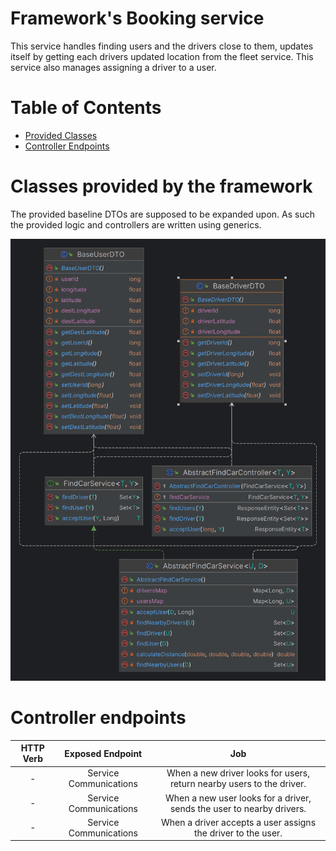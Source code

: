 # Framework's Booking service

This service handles finding users and the drivers close to them, updates itself by getting each drivers updated location from the fleet service. This service also manages assigning a driver to a user.

# Table of Contents

* [Provided Classes](#classes-provided-in-the-framework)
* [Controller Endpoints](#controller-endpoints)

# Classes provided by the framework

The provided baseline DTOs are supposed to be expanded upon. As such the provided logic and controllers are written using generics.

<p align="center">
  <img width="1000" src="../../../../../../../../../images/Dispatch-Service.png" alt="Project Architecture">
</p>

# Controller endpoints

<center>

| HTTP Verb |    Exposed Endpoint     |                                  Job                                  |
|:---------:|:-----------------------:|:---------------------------------------------------------------------:|
|     -     | Service Communications  | When a new driver looks for users, return nearby users to the driver. |  
|     -     | Service Communications  | When a new user looks for a driver, sends the user to nearby drivers. |
|     -     | Service Communications  |     When a driver accepts a user assigns the driver to the user.      |

</center>


